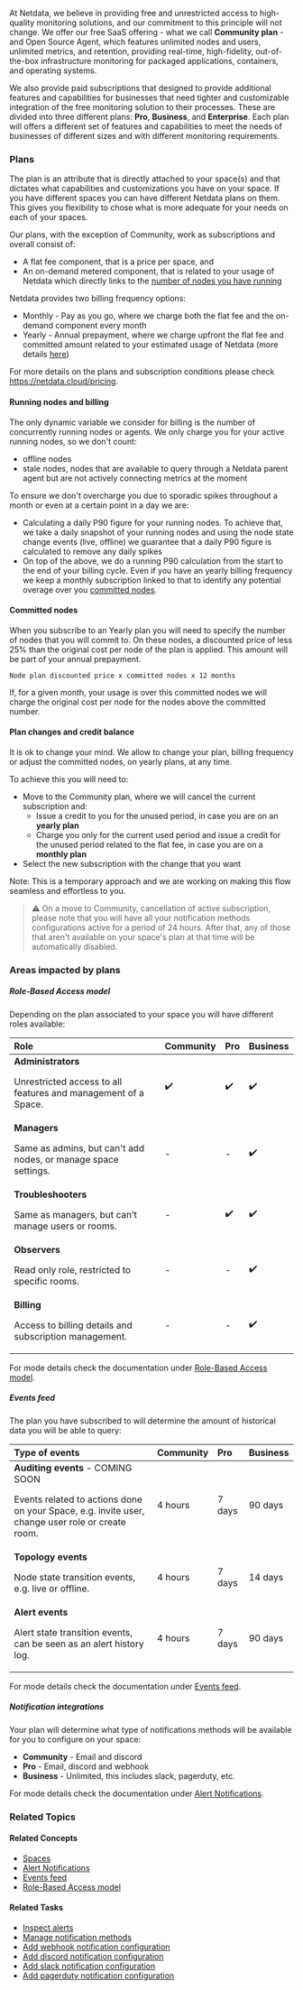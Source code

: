 <!--
title: "Netdata Plans"
sidebar_label: "Netdata Plans"
custom_edit_url: "https://github.com/netdata/netdata/blob/master/docs/cloud/manage/plans.md"
sidebar_position: "1000"
learn_status: "Published"
learn_topic_type: "Concepts"
learn_rel_path: "Concepts"
learn_docs_purpose: "Explain what are Netdata Plans"
-->

At Netdata, we believe in providing free and unrestricted access to high-quality monitoring solutions, and our commitment to this principle will not change. We offer our free SaaS offering - what we call **Community plan** - and Open Source Agent, which features unlimited nodes and users, unlimited metrics, and retention, providing real-time, high-fidelity, out-of-the-box infrastructure monitoring for packaged applications, containers, and operating systems.

We also provide paid subscriptions that designed to provide additional features and capabilities for businesses that need tighter and customizable integration of the free monitoring solution to their processes. These are divided into three different plans: **Pro**, **Business**, and **Enterprise**. Each plan will offers a different set of features and capabilities to meet the needs of businesses of different sizes and with different monitoring requirements.

### Plans

The plan is an attribute that is directly attached to your space(s) and that dictates what capabilities and customizations you have on your space. If you have different spaces you can have different Netdata plans on them. This gives you flexibility to chose what is more adequate for your needs on each of your spaces.

Our plans, with the exception of Community, work as subscriptions and overall consist of:
* A flat fee component, that is a price per space, and
* An on-demand metered component, that is related to your usage of Netdata which directly links to the [number of nodes you have running](#running-nodes-and-billing)

Netdata provides two billing frequency options:
* Monthly - Pay as you go, where we charge both the flat fee and the on-demand component every month
* Yearly - Annual prepayment, where we charge upfront the flat fee and committed amount related to your estimated usage of Netdata (more details [here](#committed-nodes))

For more details on the plans and subscription conditions please check https://netdata.cloud/pricing.

#### Running nodes and billing

The only dynamic variable we consider for billing is the number of concurrently running nodes or agents. We only charge you for your active running nodes, so we don't count:
* offline nodes
* stale nodes, nodes that are available to query through a Netdata parent agent but are not actively connecting metrics at the moment

To ensure we don't overcharge you due to sporadic spikes throughout a month or even at a certain point in a day we are:
* Calculating a daily P90 figure for your running nodes. To achieve that, we take a daily snapshot of your running nodes and using the node state change events (live, offline) we guarantee that a daily P90 figure is calculated to remove any daily spikes
* On top of the above, we do a running P90 calculation from the start to the end of your billing cycle. Even if you have an yearly billing frequency we keep a monthly subscription linked to that to identify any potential overage over you [committed nodes](#committed-nodes).

#### Committed nodes

When you subscribe to an Yearly plan you will need to specify the number of nodes that you will commit to. On these nodes, a discounted price of less 25% than the original cost per node of the plan is applied. This amount will be part of your annual prepayment.

```
Node plan discounted price x committed nodes x 12 months
```

If, for a given month, your usage is over this committed nodes we will charge the original cost per node for the nodes above the committed number.

#### Plan changes and credit balance

It is ok to change your mind. We allow to change your plan, billing frequency or adjust the committed nodes, on yearly plans, at any time.

To achieve this you will need to:
* Move to the Community plan, where we will cancel the current subscription and:
   * Issue a credit to you for the unused period, in case you are on an **yearly plan**
   * Charge you only for the current used period and issue a credit for the unused period related to the flat fee, in case you are on a **monthly plan**
* Select the new subscription with the change that you want

Note: This is a temporary approach and we are working on making this flow seamless and effortless to you.

<!--
 TODO: This credit balance will be available for a period of X months/years. 
 -->

> ⚠️ On a move to Community, cancellation of active subscription, please note that you will have all your notification methods configurations active for a period of 24 hours.
> After that, any of those that aren't available on your space's plan at that time will be automatically disabled.

### Areas impacted by plans

##### Role-Based Access model

Depending on the plan associated to your space you will have different roles available:

| **Role** | **Community** | **Pro** | **Business** |
| :-- | :-- | :-- | :-- |
| **Administrators**<p>Unrestricted access to all features and management of a Space.</p> | :heavy_check_mark: | :heavy_check_mark: | :heavy_check_mark: |
| **Managers**<p>Same as admins, but can't add nodes, or manage space settings.</p> | - | - | :heavy_check_mark: |
| **Troubleshooters**<p>Same as managers, but can’t manage users or rooms.</p> | - | :heavy_check_mark: | :heavy_check_mark: |
| **Observers**<p>Read only role, restricted to specific rooms.</p> | - | - | :heavy_check_mark: |
| **Billing**<p>Access to billing details and subscription management.</p> | - | - | :heavy_check_mark: |

For mode details check the documentation under [Role-Based Access model](https://github.com/netdata/netdata/blob/master/docs/cloud/manage/role-based-access-model.md).

##### Events feed

The plan you have subscribed to will determine the amount of historical data you will be able to query:

| **Type of events** | **Community** | **Pro** | **Business** |
| :-- | :-- | :-- | :-- |
| **Auditing events** - COMING SOON<p>Events related to actions done on your Space, e.g. invite user, change user role or create room.</p>| 4 hours | 7 days | 90 days |
| **Topology events**<p>Node state transition events, e.g. live or offline.</p>| 4 hours | 7 days | 14 days |
| **Alert events**<p>Alert state transition events, can be seen as an alert history log.</p>| 4 hours | 7 days | 90 days |

For mode details check the documentation under [Events feed](https://github.com/netdata/netdata/blob/master/docs/cloud/events-feed.md).

##### Notification integrations

Your plan will determine what type of notifications methods will be available for you to configure on your space:
* **Community** - Email and discord
* **Pro** - Email, discord and webhook
* **Business** - Unlimited, this includes slack, pagerduty, etc.

For mode details check the documentation under [Alert Notifications](https://github.com/netdata/netdata/blob/master/docs/cloud/alerts-notifications/notifications.mdx).

### Related Topics

#### **Related Concepts**
- [Spaces](https://github.com/netdata/netdata/blob/master/docs/cloud/spaces.md)
- [Alert Notifications](https://github.com/netdata/netdata/blob/master/docs/cloud/alerts-notifications/notifications.mdx)
- [Events feed](https://github.com/netdata/netdata/blob/master/docs/cloud/events-feed.md)
- [Role-Based Access model](https://github.com/netdata/netdata/blob/master/docs/cloud/manage/role-based-access-model.md)


#### Related Tasks
- [Inspect alerts](https://github.com/netdata/netdata/blob/rework-learn/docs/tasks/operations/inspect-alerts.md)
- [Manage notification methods](https://github.com/netdata/netdata/blob/master/docs/tasks/operations/manage-notification-methods.md)
- [Add webhook notification configuration](https://github.com/netdata/netdata/blob/master/docs/tasks/operations/add-webhook-notification-configuration.md)
- [Add discord notification configuration](https://github.com/netdata/netdata/blob/master/docs/tasks/operations/add-discord-notification-configuration.md)
- [Add slack notification configuration](https://github.com/netdata/netdata/blob/master/docs/tasks/operations/add-slack-notification-configuration.md)
- [Add pagerduty notification configuration](https://github.com/netdata/netdata/blob/master/docs/tasks/operations/add-pagerduty-notification-configuration.md)
